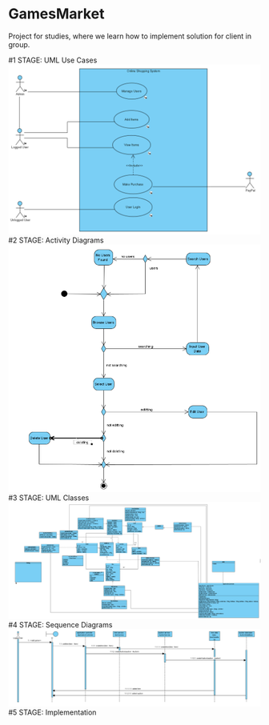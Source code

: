 # GamesMarket
Project for studies, where we learn how to implement solution for client in group.

#1 STAGE: UML Use Cases
![Alt text](/Screenshots/Use_Cases.PNG?raw=true "UML")
#2 STAGE: Activity Diagrams
![Alt text](/Screenshots/Activity_Diagram.PNG?raw=true "UML")
#3 STAGE: UML Classes
![Alt text](/Screenshots/Classes.PNG?raw=true "UML")
#4 STAGE: Sequence Diagrams
![Alt text](/Screenshots/Sequence_Diagram.PNG?raw=true "UML")
#5 STAGE: Implementation
